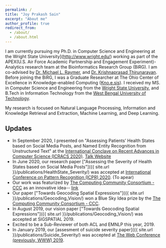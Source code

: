 ```yaml
---
permalink: /
title: "Joy Prakash Sain"
excerpt: "About me"
author_profile: true
redirect_from:
  - /about/
  - /about.html
---
```

I am currently pursuing my Ph.D. in Computer Science and Engineering at the Wright State University](http://www.wright.edu/) working as part of the APEX(U.S. Air Force Academic Partnership and Engagement Experiment)-Analytics research team at the Bioinformatics Research Group (BiRG). I am co-advised by [Dr. Michael L. Raymer](https://people.wright.edu/michael.raymer), and [Dr. Krishnaprasad Thirunarayan](http://knoesis.wright.edu/tkprasad/). Before joining the BiRG, I was a Graduate Researcher at The Ohio Center of Excellence in Knowledge-enabled Computing ([Kno.e.sis](https://engineering-computer-science.wright.edu/lab/knoesis)). I received my MS. in Computer Science and Engineering from the [Wright State University](http://www.wright.edu/), and B.Tech in Information Technology from the [West Bengal University of Technology](http://www.wbut.ac.in/).

My research is focused on Natural Language Processing, Information and Knowledge Retrieval and Extraction, Machine Learning, and Deep Learning.


## Updates
* In September 2020, I presented on "Assessing Patients’ Health States based on Social Media Posts, and Named Entity Recognition from Unstructured Text" at the [International Conclave on Recent Advances in Computer Science (ICRACS 2020)](http://anuragcdtc.com/icracs2020/). [Talk Website](https://jpsain.github.io/talks/2020-9-21-ICRACS)
* In June 2020, our research paper ["Assessing the Severity of Health States based on Social Media Posts"]({{ site.url }}/publications/HealthState_Severity/) was accepted at [International Conference on Pattern Recognition (ICPR) 2020](https://www.micc.unifi.it/icpr2020/). (To apear)
* Our work was featurized by [The Computing Community Consortium - CCC](https://cra.org/ccc/) as an innovative idea-- [link](https://cra.org/ccc/towards-geocoding-spatial-expressions/)
* Our paper ["Towards Geocoding Spatial Expressions"]({{ site.url }}/publications/Geocoding_Vision/) won a Blue Sky Idea prize by the [The Computing Community Consortium - CCC](https://cra.org/ccc/).
* In August 2019, our vision paper ["Towards Geocoding Spatial Expressions"]({{ site.url }}/publications/Geocoding_Vision/) was accepted at SIGSPATIAL 2019.
* Excited to be a Sub-Reviewer of both ACL and EMNLP this year, 2019.
* In January 2019, our [assesment of suicide severity paper]({{ site.url }}/publications/Suicide_Severity/) was accepted at [The Web Conference (previously, WWW) 2019](https://www2019.thewebconf.org/).
